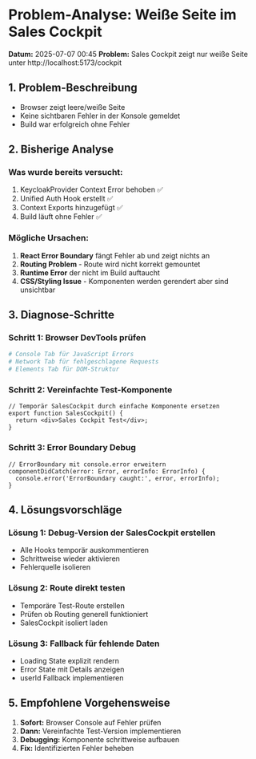 # Problem-Analyse: Weiße Seite im Sales Cockpit

**Datum:** 2025-07-07 00:45
**Problem:** Sales Cockpit zeigt nur weiße Seite unter http://localhost:5173/cockpit

## 1. Problem-Beschreibung
- Browser zeigt leere/weiße Seite
- Keine sichtbaren Fehler in der Konsole gemeldet
- Build war erfolgreich ohne Fehler

## 2. Bisherige Analyse

### Was wurde bereits versucht:
1. KeycloakProvider Context Error behoben ✅
2. Unified Auth Hook erstellt ✅
3. Context Exports hinzugefügt ✅
4. Build läuft ohne Fehler ✅

### Mögliche Ursachen:
1. **React Error Boundary** fängt Fehler ab und zeigt nichts an
2. **Routing Problem** - Route wird nicht korrekt gemountet
3. **Runtime Error** der nicht im Build auftaucht
4. **CSS/Styling Issue** - Komponenten werden gerendert aber sind unsichtbar

## 3. Diagnose-Schritte

### Schritt 1: Browser DevTools prüfen
```bash
# Console Tab für JavaScript Errors
# Network Tab für fehlgeschlagene Requests
# Elements Tab für DOM-Struktur
```

### Schritt 2: Vereinfachte Test-Komponente
```tsx
// Temporär SalesCockpit durch einfache Komponente ersetzen
export function SalesCockpit() {
  return <div>Sales Cockpit Test</div>;
}
```

### Schritt 3: Error Boundary Debug
```tsx
// ErrorBoundary mit console.error erweitern
componentDidCatch(error: Error, errorInfo: ErrorInfo) {
  console.error('ErrorBoundary caught:', error, errorInfo);
}
```

## 4. Lösungsvorschläge

### Lösung 1: Debug-Version der SalesCockpit erstellen
- Alle Hooks temporär auskommentieren
- Schrittweise wieder aktivieren
- Fehlerquelle isolieren

### Lösung 2: Route direkt testen
- Temporäre Test-Route erstellen
- Prüfen ob Routing generell funktioniert
- SalesCockpit isoliert laden

### Lösung 3: Fallback für fehlende Daten
- Loading State explizit rendern
- Error State mit Details anzeigen
- userId Fallback implementieren

## 5. Empfohlene Vorgehensweise

1. **Sofort:** Browser Console auf Fehler prüfen
2. **Dann:** Vereinfachte Test-Version implementieren
3. **Debugging:** Komponente schrittweise aufbauen
4. **Fix:** Identifizierten Fehler beheben